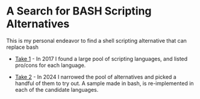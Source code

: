 # A Search for BASH Scripting Alternatives

This is my personal endeavor to find a shell scripting alternative that can replace bash


- [Take 1](https://github.com/monzool/A-Search-for-BASH-Scripting-Alternatives/blob/master/Take1/Take1.md) - In 2017 I found a large pool of scripting languages, and listed pro/cons for each language.

- [Take 2](https://github.com/monzool/A-Search-for-BASH-Scripting-Alternatives/blob/master/Take2/Take2.md) - In 2024 I narrowed the pool of alternatives and picked a handful of them to try out. A sample made in bash, is re-implemented in each of the candidate languages.
